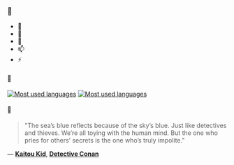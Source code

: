 ### 👋

- 🔭
- 🌱
- 💬
- 📫
- ⚡

#### 🧏

[![Most used languages](https://github-readme-stats-aynah.vercel.app/api/top-langs/?username=aynh&theme=solarized-dark&langs_count=6&layout=compact&hide_title=true)](https://github.com/anuraghazra/github-readme-stats#gh-dark-mode-only)
[![Most used languages](https://github-readme-stats-aynah.vercel.app/api/top-langs/?username=aynh&theme=solarized-light&langs_count=6&layout=compact&hide_title=true)](https://github.com/anuraghazra/github-readme-stats#gh-light-mode-only)

#### 💬

> "The sea’s blue reflects because of the sky’s blue. Just like detectives and thieves. We’re all toying with the human mind. But the one who pries for others’ secrets is the one who’s truly impolite."

&mdash; [**Kaitou Kid**](https://myanimelist.net/character.php?q=Kaitou%20Kid&cat=character), [**Detective Conan**](https://myanimelist.net/search/all?q=Detective%20Conan&cat=all)
